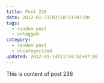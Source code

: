 ```yaml
---
title: Post 236
date: 2012-01-21T03:58:51+07:00
tags:
  - random post
  - untagged
category:
  - random post
  - uncategorized
updated: 2012-01-14T21:59:52+07:00
---
```

This is content of post 236